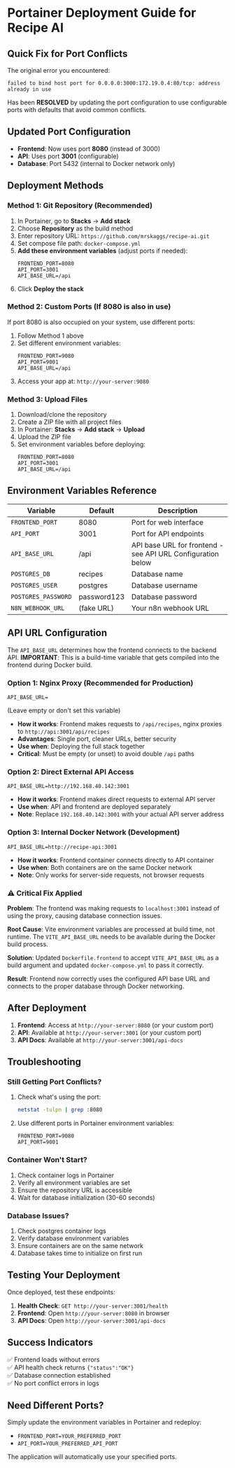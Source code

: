 # Portainer Deployment Guide for Recipe AI

## Quick Fix for Port Conflicts

The original error you encountered:
```
failed to bind host port for 0.0.0.0:3000:172.19.0.4:80/tcp: address already in use
```

Has been **RESOLVED** by updating the port configuration to use configurable ports with defaults that avoid common conflicts.

## Updated Port Configuration

- **Frontend**: Now uses port **8080** (instead of 3000)
- **API**: Uses port **3001** (configurable)
- **Database**: Port 5432 (internal to Docker network only)

## Deployment Methods

### Method 1: Git Repository (Recommended)

1. In Portainer, go to **Stacks** → **Add stack**
2. Choose **Repository** as the build method
3. Enter repository URL: `https://github.com/mrskaggs/recipe-ai.git`
4. Set compose file path: `docker-compose.yml`
5. **Add these environment variables** (adjust ports if needed):
   ```
   FRONTEND_PORT=8080
   API_PORT=3001
   API_BASE_URL=/api
   ```
6. Click **Deploy the stack**

### Method 2: Custom Ports (If 8080 is also in use)

If port 8080 is also occupied on your system, use different ports:

1. Follow Method 1 above
2. Set different environment variables:
   ```
   FRONTEND_PORT=9080
   API_PORT=9001
   API_BASE_URL=/api
   ```
3. Access your app at: `http://your-server:9080`

### Method 3: Upload Files

1. Download/clone the repository
2. Create a ZIP file with all project files
3. In Portainer: **Stacks** → **Add stack** → **Upload**
4. Upload the ZIP file
5. Set environment variables before deploying:
   ```
   FRONTEND_PORT=8080
   API_PORT=3001
   API_BASE_URL=/api
   ```

## Environment Variables Reference

| Variable | Default | Description |
|----------|---------|-------------|
| `FRONTEND_PORT` | 8080 | Port for web interface |
| `API_PORT` | 3001 | Port for API endpoints |
| `API_BASE_URL` | /api | API base URL for frontend - see API URL Configuration below |
| `POSTGRES_DB` | recipes | Database name |
| `POSTGRES_USER` | postgres | Database username |
| `POSTGRES_PASSWORD` | password123 | Database password |
| `N8N_WEBHOOK_URL` | (fake URL) | Your n8n webhook URL |

## API URL Configuration

The `API_BASE_URL` determines how the frontend connects to the backend API. **IMPORTANT**: This is a build-time variable that gets compiled into the frontend during Docker build.

### Option 1: Nginx Proxy (Recommended for Production)
```
API_BASE_URL=
```
(Leave empty or don't set this variable)
- **How it works**: Frontend makes requests to `/api/recipes`, nginx proxies to `http://api:3001/api/recipes`
- **Advantages**: Single port, cleaner URLs, better security
- **Use when**: Deploying the full stack together
- **Critical**: Must be empty (or unset) to avoid double `/api` paths

### Option 2: Direct External API Access
```
API_BASE_URL=http://192.168.40.142:3001
```
- **How it works**: Frontend makes direct requests to external API server
- **Use when**: API and frontend are deployed separately
- **Note**: Replace `192.168.40.142:3001` with your actual API server address

### Option 3: Internal Docker Network (Development)
```
API_BASE_URL=http://recipe-api:3001
```
- **How it works**: Frontend container connects directly to API container
- **Use when**: Both containers are on the same Docker network
- **Note**: Only works for server-side requests, not browser requests

### ⚠️ Critical Fix Applied

**Problem**: The frontend was making requests to `localhost:3001` instead of using the proxy, causing database connection issues.

**Root Cause**: Vite environment variables are processed at build time, not runtime. The `VITE_API_BASE_URL` needs to be available during the Docker build process.

**Solution**: Updated `Dockerfile.frontend` to accept `VITE_API_BASE_URL` as a build argument and updated `docker-compose.yml` to pass it correctly.

**Result**: Frontend now correctly uses the configured API base URL and connects to the proper database through Docker networking.

## After Deployment

1. **Frontend**: Access at `http://your-server:8080` (or your custom port)
2. **API**: Available at `http://your-server:3001` (or your custom port)
3. **API Docs**: Available at `http://your-server:3001/api-docs`

## Troubleshooting

### Still Getting Port Conflicts?

1. Check what's using the port:
   ```bash
   netstat -tulpn | grep :8080
   ```

2. Use different ports in Portainer environment variables:
   ```
   FRONTEND_PORT=9080
   API_PORT=9001
   ```

### Container Won't Start?

1. Check container logs in Portainer
2. Verify all environment variables are set
3. Ensure the repository URL is accessible
4. Wait for database initialization (30-60 seconds)

### Database Issues?

1. Check postgres container logs
2. Verify database environment variables
3. Ensure containers are on the same network
4. Database takes time to initialize on first run

## Testing Your Deployment

Once deployed, test these endpoints:

1. **Health Check**: `GET http://your-server:3001/health`
2. **Frontend**: Open `http://your-server:8080` in browser
3. **API Docs**: Open `http://your-server:3001/api-docs`

## Success Indicators

✅ Frontend loads without errors  
✅ API health check returns `{"status":"OK"}`  
✅ Database connection established  
✅ No port conflict errors in logs  

## Need Different Ports?

Simply update the environment variables in Portainer and redeploy:

- `FRONTEND_PORT=YOUR_PREFERRED_PORT`
- `API_PORT=YOUR_PREFERRED_API_PORT`

The application will automatically use your specified ports.
